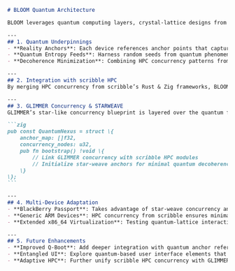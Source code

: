 <!--
BLOOM Quantum Architecture:
{
  "metadata": {
    "timestamp": "2025-05-28 23:16:50",
    "author": "isdood",
    "pattern_version": "1.0.0",
    "color_scheme": "GLIMMER"
  }
}
-->
````markdown name=QUANTUM-ARCHITECTURE.md
# BLOOM Quantum Architecture

BLOOM leverages quantum computing layers, crystal-lattice designs from scribble, and star-like concurrency from GLIMMER to create a versatile OS architecture within the STARWEAVE universe. This document focuses on how these components coalesce to form a cohesive quantum-centric system.

---
## 1. Quantum Underpinnings
- **Reality Anchors**: Each device references anchor points that capture quantum states consistently across boot, runtime, and recovery.
- **Quantum Entropy Feeds**: Harness random seeds from quantum phenomena to bolster cryptography and concurrency scheduling decisions.
- **Decoherence Minimization**: Combining HPC concurrency patterns from scribble ensures minimal overhead when switching between classical and quantum compute states.

---
## 2. Integration with scribble HPC
By merging HPC concurrency from scribble’s Rust & Zig frameworks, BLOOM dynamically distributes tasks across crystal-lattice memory structures. The synergy helps keep quantum anchor checks in sync with concurrency demands, stabilizing device performance during intensive tasks.

---
## 3. GLIMMER Concurrency & STARWEAVE
GLIMMER’s star-like concurrency blueprint is layered over the quantum fabric, orchestrating tasks via specialized event loops. This cosmic approach—termed **STARWEAVE**—ensures that threads remain stable under quantum influences, facilitating near-instant context switching and anchored state management.

```zig
pub const QuantumNexus = struct \{
    anchor_map: []f32,
    concurrency_nodes: u32,
    pub fn bootstrap() !void \{
        // Link GLIMMER concurrency with scribble HPC modules
        // Initialize star-weave anchors for minimal quantum decoherence
    \}
\};
```

---
## 4. Multi-Device Adaptation
- **BlackBerry Passport**: Takes advantage of star-weave concurrency and reality anchors to preserve user states across physical keyboards and unique screen ratios.
- **Generic ARM Devices**: HPC concurrency from scribble ensures minimal overhead on resource-constrained SoCs, bridging quantum-lattice scheduling smoothly.
- **Extended x86_64 Virtualization**: Testing quantum-lattice interactions in QEMU or other virtualization stacks, verifying concurrency illusions from GLIMMER’s star model.

---
## 5. Future Enhancements
- **Improved Q-Boot**: Add deeper integration with quantum anchor references at boot, removing potential latencies in early concurrency setup.
- **Entangled UI**: Explore quantum-based user interface elements that shift display states or concurrency scheduling in real-time.
- **Adaptive HPC**: Further unify scribble HPC concurrency with GLIMMER star-weave events, automatically balancing tasks based on anchor signals.

````
